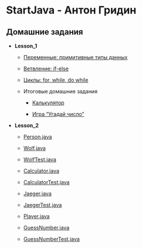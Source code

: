 # StartJava - Антон Гридин
## Домашние задания

+ **Lesson_1**

  + [Переменные: примитивные типы данных](https://github.com/OEMG/StartJava/blob/main/src/com/startjava/lesson_1/base/VariablesTheme.java)

  + [Ветвление: if-else](https://github.com/OEMG/StartJava/blob/main/src/com/startjava/lesson_1/base/IfElseStatementTheme.java) 

  + [Циклы: for, while, do while](https://github.com/OEMG/StartJava/blob/main/src/com/startjava/lesson_1/base/CyclesTheme.java)

  + Итоговые домашние задания

    + [Калькулятор](https://github.com/OEMG/StartJava/blob/main/src/com/startjava/lesson_1/fin%D0%B0l/Calculator.java)

    + [Игра “Угадай число”](https://github.com/OEMG/StartJava/blob/main/src/com/startjava/lesson_1/fin%D0%B0l/MyFirstGame.java)

+ **Lesson_2**

  + [Person.java](https://github.com/OEMG/StartJava/blob/main/src/com/startjava/lesson_2_3/person/Person.java)

  + [Wolf.java](https://github.com/OEMG/StartJava/blob/main/src/com/startjava/lesson_2_3/animal/Wolf.java)

  + [WolfTest.java](https://github.com/OEMG/StartJava/blob/main/src/com/startjava/lesson_2_3/animal/WolfTest.java)

  + [Calculator.java](https://github.com/OEMG/StartJava/blob/main/src/com/startjava/lesson_2_3/calculator/Calculator.java)

  + [CalculatorTest.java](https://github.com/OEMG/StartJava/blob/main/src/com/startjava/lesson_2_3/calculator/CalculatorTest.java)

  + [Jaeger.java](https://github.com/OEMG/StartJava/blob/main/src/com/startjava/lesson_2_3/robot/Jaeger.java)

  + [JaegerTest.java](https://github.com/OEMG/StartJava/blob/main/src/com/startjava/lesson_2_3/robot/JaegerTest.java)

  + [Player.java](https://github.com/OEMG/StartJava/blob/main/src/com/startjava/lesson_2_3/guess/Player.java)

  + [GuessNumber.java](https://github.com/OEMG/StartJava/blob/main/src/com/startjava/lesson_2_3/guess/GuessNumber.java)

  + [GuessNumberTest.java](https://github.com/OEMG/StartJava/blob/main/src/com/startjava/lesson_2_3/guess/GuessNumberTest.java)

